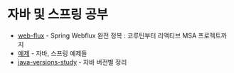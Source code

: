 # 자바 및 스프링 공부
- [web-flux](https://github.com/whitewise95/java-spring-study/tree/main/./web-flux) -   Spring Webflux 완전 정복 : 코루틴부터 리액티브 MSA 프로젝트까지
- [예제](https://github.com/whitewise95/java-spring-study/tree/main/./예제) -  자바, 스프링 예제들 
- [java-versions-study](https://github.com/whitewise95/java-spring-study/tree/main/./java-versions-study) -  자바 버전별 정리
